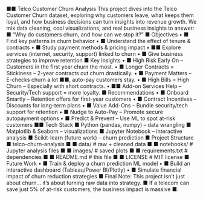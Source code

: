 ■■ Telco Customer Churn Analysis
This project dives into the Telco Customer Churn dataset, exploring why customers leave, what
keeps them loyal, and how business decisions can turn insights into revenue growth.
We mix data cleaning, cool visualizations, and real business insights to answer:
■ “Why do customers churn, and how can we stop it?”
■ Objectives
• ■ Find key patterns in churn behavior
• ■ Understand the effect of tenure & contracts
• ■ Study payment methods & pricing impact
• ■■ Explore services (internet, security, support) linked to churn
• ■ Give business strategies to improve retention
■ Key Insights
• ■ High Risk Early On – Customers in the first year churn the most.
• ■ Longer Contracts = Stickiness – 2-year contracts cut churn drastically.
• ■ Payment Matters – E-checks churn a lot ■■, auto-pay customers stay.
• ■ High Bills = High Churn – Especially with short contracts.
• ■■ Add-on Services Help – Security/Tech support = more loyalty.
■ Recommendations
• ■ Onboard Smartly – Retention offers for first-year customers
• ■ Contract Incentives – Discounts for long-term plans
• ■ Value Add-Ons – Bundle security/tech support for retention
• ■ Nudge to Auto-Pay – Promote secure autopayment options
• ■ Predict & Prevent – Use ML to spot at-risk customers
■■ Tech Stack
■ Python (pandas, numpy) – data wrangling
■ Matplotlib & Seaborn – visualizations
■ Jupyter Notebook – interactive analysis
■ Scikit-learn (future work) – churn prediction
■ Project Structure
■ telco-churn-analysis
■ ■ data/ # raw + cleaned data
■ ■ notebooks/ # Jupyter analysis files
■ ■ images/ # saved plots
■ ■ requirements.txt # dependencies
■ ■ README.md # this file
■ ■ LICENSE # MIT license
■ Future Work
• ■ Train & deploy a churn prediction ML model
• ■ Build an interactive dashboard (Tableau/Power BI/Plotly)
• ■ Simulate financial impact of churn reduction strategies
■ Final Note:
This project isn’t just about churn… it’s about turning raw data into strategy. ■
If a telecom can save just 5% of at-risk customers, the business impact is massive ■.
